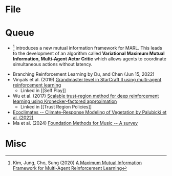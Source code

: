 # File

# Queue
* [^Kim_2023]   introduces a new mutual information framework for MARL. This leads to the development of an algorithm called **Variational Maximum Mutual Information, Multi-Agent Actor Critic** which allows agents to coordinate simultaneous actions without latency. 

[^Kim_2023]: Kim, Jung, Cho, Sung (2020) [A Maximum Mutual Information Framework for Multi-Agent Reinforcement Learning](https://arxiv.org/pdf/2006.02732)



* Branching Reinforcement Learning by Du, and Chen (Jun 15, 2022) 
* Vinyals et al. (2019) [Grandmaster level in StarCraft II using multi-agent reinforcement learning](https://www.seas.upenn.edu/~cis520/papers/RL_for_starcraft.pdf) 
	* Linked in [[Self Play]]
* Wu et al. (2017) [Scalable trust-region method for deep reinforcement learning using Kronecker-factored approximation](https://arxiv.org/pdf/1708.05144.pdf)
	* Linked in [[Trust Region Policies]]
* [Ecoclimates -- Climate-Response Modeling of Vegetation by Palubicki et al. (2022)](https://storage.googleapis.com/pirk.io/papers/Palubicki.etal-2022-Ecoclimates.pdf)
* Ma et al. (2024) [Foundation Methods for Music -- A survey](https://arxiv.org/pdf/2408.14340v2)


# Misc
